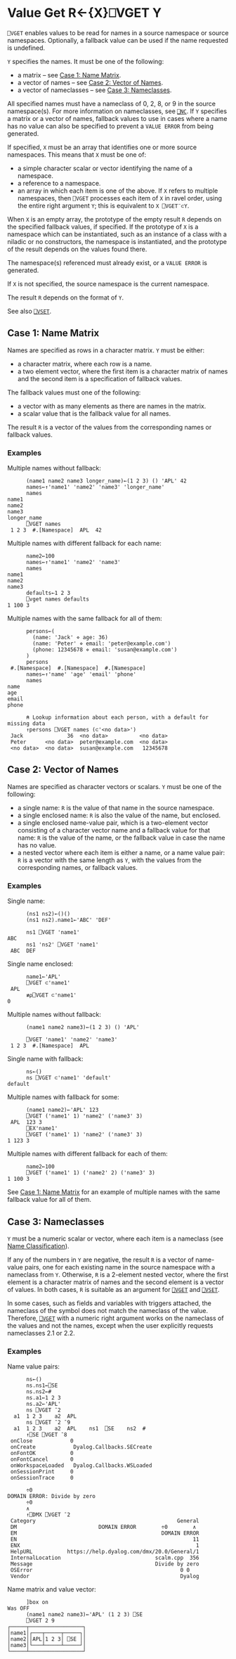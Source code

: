 <!-- Hidden search keywords -->
<div style="display: none;">
  ⎕VGET VGET
</div>

<h1 class="heading"><span class="name">Value Get</span> <span class="command">R←{X}⎕VGET Y</span></h1>

`⎕VGET` enables values to be read for names in a source namespace or source namespaces. Optionally, a fallback value can be used if the name requested is undefined.

`Y` specifies the names. It must be one of the following:

* a matrix – see [Case 1: Name Matrix](#case-1-name-matrix).
* a vector of names – see [Case 2: Vector of Names](#case-2-vector-of-names).
* a vector of nameclasses – see [Case 3: Nameclasses](#case-3-nameclasses).

All specified names must have a nameclass of 0, 2, 8, or 9 in the source namespace(s). For more information on nameclasses, see [`⎕NC`](nc.md). If `Y` specifies a matrix or a vector of names, fallback values to use in cases where a name has no value can also be specified to prevent a `VALUE ERROR` from being generated.

If specified, `X` must be an array that identifies one or more source namespaces. This means that `X` must be one of:

* a simple character scalar or vector identifying the name of a namespace.
* a reference to a namespace.
* an array in which each item is one of the above. If `X` refers to multiple namespaces, then `⎕VGET` processes each item of `X` in ravel order, using the entire right argument `Y`; this is equivalent to  `X ⎕VGET¨⊂Y`.

When `X` is an empty array, the prototype of the empty result `R` depends on the specified fallback values, if specified. If the prototype of `X` is a namespace which can be instantiated, such as an instance of a class with a niladic or no constructors, the namespace is instantiated, and the prototype of the result depends on the values found there.

The namespace(s) referenced must already exist, or a `VALUE ERROR` is generated.  

If `X` is not specified, the source namespace is the current namespace.

The result `R` depends on the format of `Y`.

See also [`⎕VSET`](vset.md).

## Case 1: Name Matrix

Names are specified as rows in a character matrix.
`Y` must be either:

* a character matrix, where each row is a name.
* a two element vector, where the first item is a character matrix of names and the second item is a specification of fallback values.

The fallback values must one of the following:

* a vector with as many elements as there are names in the matrix.
* a scalar value that is the fallback value for all names.


The result `R` is a vector of the values from the corresponding names or fallback values.

<h3 class="example">Examples</h3>

Multiple names without fallback:

```apl
      (name1 name2 name3 longer_name)←(1 2 3) () 'APL' 42
      names←↑'name1' 'name2' 'name3' 'longer_name'
      names
name1
name2
name3
longer_name
      ⎕VGET names
 1 2 3  #.[Namespace]  APL  42
```

Multiple names with different fallback for each name:

```apl
      name2←100
      names←↑'name1' 'name2' 'name3'
      names
name1
name2
name3
      defaults←1 2 3
      ⎕vget names defaults
1 100 3
```

Multiple names with the same fallback for all of them:

```apl
      persons←(
        (name: 'Jack' ⋄ age: 36)
        (name: 'Peter' ⋄ email: 'peter@example.com')
        (phone: 12345678 ⋄ email: 'susan@example.com')
      )
      persons
 #.[Namespace]  #.[Namespace]  #.[Namespace]
      names←↑'name' 'age' 'email' 'phone'
      names
name
age
email
phone

      ⍝ Lookup information about each person, with a default for missing data
      ↑persons ⎕VGET names (⊂'<no data>')
 Jack              36  <no data>          <no data>
 Peter      <no data>  peter@example.com  <no data>
 <no data>  <no data>  susan@example.com   12345678
```

## Case 2: Vector of Names

Names are specified as character vectors or scalars. `Y` must be one of the following:

* a single name: `R` is the value of that name in the source namespace.
* a single enclosed name: `R` is also the value of the name, but enclosed.
* a single enclosed name-value pair, which is a two-element vector consisting of a character vector name and a fallback value for that name: `R` is the value of the name, or the fallback value in case the name has no value.
* a nested vector where each item is either a name, or a name value pair: `R` is a vector with the same length as `Y`, with the values from the corresponding names, or fallback values.

<h3 class="example">Examples</h3>

Single name:
```apl
      (ns1 ns2)←()()
      (ns1 ns2).name1←'ABC' 'DEF'

      ns1 ⎕VGET 'name1'
ABC
      ns1 'ns2' ⎕VGET 'name1'
 ABC  DEF
```

Single name enclosed:
```apl
      name1←'APL'
      ⎕VGET ⊂'name1'
 APL
      ≢⍴⎕VGET ⊂'name1'
0
```

Multiple names without fallback:
```apl
      (name1 name2 name3)←(1 2 3) () 'APL'

      ⎕VGET 'name1' 'name2' 'name3'
 1 2 3  #.[Namespace]  APL
```

Single name with fallback:
```apl
      ns←()
      ns ⎕VGET ⊂'name1' 'default'
default
```

Multiple names with fallback for some:
```apl
      (name1 name2)←'APL' 123
      ⎕VGET ('name1' 1) 'name2' ('name3' 3)
 APL  123 3
      ⎕EX'name1'
      ⎕VGET ('name1' 1) 'name2' ('name3' 3)
1 123 3
```

Multiple names with different fallback for each of them:
```apl
      name2←100
      ⎕VGET ('name1' 1) ('name2' 2) ('name3' 3)
1 100 3
```

See [Case 1: Name Matrix](#case-1-name-matrix) for an example of multiple names with the same fallback value for all of them.

## Case 3: Nameclasses

`Y` must be a numeric scalar or vector, where each item is a nameclass (see [Name Classification](nc.md)).

If any of the numbers in `Y` are negative, the result `R` is a vector of name-value pairs, one for each existing name in the source namespace with a nameclass from `Y`. Otherwise, `R` is a 2-element nested vector, where the first element is a character matrix of names and the second element is a vector of values. In both cases, `R` is suitable as an argument for [`⎕VGET`](vget.md) and [`⎕VSET`](vset.md).

In some cases, such as fields and variables with triggers attached, the nameclass of the symbol does not match the nameclass of the value. Therefore, [`⎕VGET`](vget.md) with a numeric right argument works on the nameclass of the values and not the names, except when the user explicitly requests nameclasses 2.1 or 2.2.

<h3 class="example">Examples</h3>
Name value pairs:

```apl
      ns←()
      ns.ns1←⎕SE
      ns.ns2←#
      ns.a1←1 2 3
      ns.a2←'APL'
      ns ⎕VGET ¯2
  a1  1 2 3    a2  APL
      ns ⎕VGET ¯2 ¯9
  a1  1 2 3    a2  APL    ns1  ⎕SE    ns2  #
      ↑⎕SE ⎕VGET ¯8
 onClose            0
 onCreate            Dyalog.Callbacks.SECreate
 onFontOK           0
 onFontCancel       0
 onWorkspaceLoaded   Dyalog.Callbacks.WSLoaded
 onSessionPrint     0
 onSessionTrace     0

      ÷0
DOMAIN ERROR: Divide by zero
      ÷0
      ∧
      ↑⎕DMX ⎕VGET ¯2
 Category                                             General
 DM                          DOMAIN ERROR        ÷0        ∧
 EM                                              DOMAIN ERROR
 EN                                                        11
 ENX                                                        1
 HelpURL           https://help.dyalog.com/dmx/20.0/General/1
 InternalLocation                              scalm.cpp  356
 Message                                       Divide by zero
 OSError                                               0 0
 Vendor                                                Dyalog
```

Name matrix and value vector:

```apl
      ]box on
Was OFF
      (name1 name2 name3)←'APL' (1 2 3) ⎕SE
      ⎕VGET 2 9
┌─────┬─────────────────┐
│name1│┌───┬─────┬─────┐│
│name2││APL│1 2 3│ ⎕SE ││
│name3│└───┴─────┴─────┘│
└─────┴─────────────────┘
```
